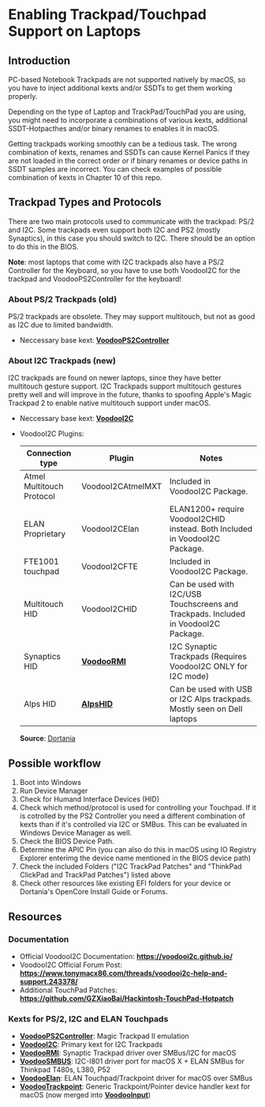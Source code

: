 # Enabling Trackpad/Touchpad Support on Laptops

## Introduction
PC-based Notebook Trackpads are not supported natively by macOS, so you have to inject additional kexts and/or SSDTs to get them working properly.

Depending on the type of Laptop and TrackPad/TouchPad you are using, you might need to incorporate a combinations of various kexts, additional SSDT-Hotpacthes and/or binary renames to enables it in macOS.

Getting trackpads working smoothly can be a tedious task. The wrong combination of kexts, renames and SSDTs can cause Kernel Panics if they are not loaded in the correct order or if binary renames or device paths in SSDT samples are incorrect. You can check examples of possible combination of kexts in Chapter 10 of this repo.

## Trackpad Types and Protocols
There are two main protocols used to communicate with the trackpad: PS/2 and I2C. Some trackpads even support both I2C and PS2 (mostly Synaptics), in this case you should switch to I2C. There should be an option to do this in the BIOS. 

**Note**: most laptops that come with I2C trackpads also have a PS/2 Controller for the Keyboard, so you have to use both VoodooI2C for the trackpad and VoodooPS2Controller for the keyboard!

### About PS/2 Trackpads (old)
PS/2 trackpads are obsolete. They may support multitouch, but not as good as I2C due to limited bandwidth. 

- Neccessary base kext: [**VoodooPS2Controller**](https://github.com/acidanthera/VoodooPS2/releases)

### About I2C Trackpads (new)
I2C trackpads are found on newer laptops, since they have better multitouch gesture support. I2C Trackpads support multitouch gestures pretty well and will improve in the future, thanks to spoofing Apple's Magic Trackpad 2 to enable native multitouch support under macOS.

- Neccessary base kext: [**VoodooI2C**](https://github.com/VoodooI2C)
- VoodooI2C Plugins:

	|Connection type|Plugin|Notes|
	|---------------|------|-----|
	|Atmel Multitouch Protocol|VoodooI2CAtmelMXT|Included in VoodooI2C Package.|
	|ELAN Proprietary|VoodooI2CElan|ELAN1200+ require VoodooI2CHID instead. Both Included in VoodooI2C Package.|
	|FTE1001 touchpad|VoodooI2CFTE|Included in VoodooI2C Package.|
	|Multitouch HID|VoodooI2CHID|Can be used with I2C/USB Touchscreens and Trackpads. Included in VoodooI2C Package.|
	|Synaptics HID|[**VoodooRMI**](https://github.com/VoodooSMBus/VoodooRMI)|I2C Synaptic Trackpads (Requires VoodooI2C ONLY for I2C mode)|
	|Alps HID|[**AlpsHID**](https://github.com/blankmac/AlpsHID/releases)|Can be used with USB or I2C Alps trackpads. Mostly seen on Dell laptops|
	**Source**: [Dortania](https://dortania.github.io/OpenCore-Install-Guide/ktext.html#i2c-usb-hid-devices)



## Possible workflow
1. Boot into Windows
2. Run Device Manager 
3. Check for Humand Interface Devices (HID)
4. Check which method/protocol is used for controlling your Touchpad. If it is cotrolled by the PS2 Controller you need a different combination of kexts than if it's controlled via I2C or SMBus. This can be evaluated in Windows Device Manager as well.
5. Check the BIOS Device Path.
6. Determine the APIC Pin (you can also do this in macOS using IO Registry Explorer enterimg the device name mentioned in the BIOS device path)
7. Check the included Folders ("I2C TrackPad Patches" and "ThinkPad ClickPad and TrackPad Patches") listed above
8. Check other resources like existing EFI folders for your device or Dortania's OpenCore Install Guide or Forums.

## Resources
### Documentation
* Official VoodooI2C Documentation: **https://voodooi2c.github.io/**
* VoodooI2C Official Forum Post: **https://www.tonymacx86.com/threads/voodooi2c-help-and-support.243378/**
* Additional TouchPad Patches: **https://github.com/GZXiaoBai/Hackintosh-TouchPad-Hotpatch**

### Kexts for PS/2, I2C and ELAN Touchpads
- [**VoodooPS2Controller**](https://github.com/acidanthera/VoodooPS2): Magic Trackpad II emulation
- [**VoodooI2C**](https://github.com/VoodooI2C): Primary kext for I2C Trackpads
- [**VoodooRMI**](https://github.com/VoodooSMBus/VoodooRMI): Synaptic Trackpad driver over SMBus/I2C for macOS 
- [**VoodooSMBUS**](https://github.com/VoodooSMBus/VoodooSMBus): I2C-I801 driver port for macOS X + ELAN SMBus for Thinkpad T480s, L380, P52 
- [**VoodooElan**](https://github.com/VoodooSMBus/VoodooElan): ELAN Touchpad/Trackpoint driver for macOS over SMBus 
- [**VoodooTrackpoint**](https://github.com/VoodooSMBus/VoodooTrackpoint): Generic Trackpoint/Pointer device handler kext for macOS (now merged into [**VoodooInput**](https://github.com/acidanthera/VoodooInput))

